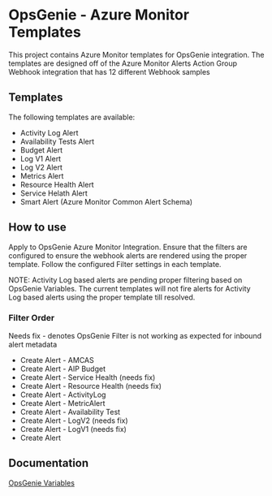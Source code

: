 # OpsGenie - Azure Monitor Templates

This project contains Azure Monitor templates for OpsGenie integration. The templates are designed off of the Azure Monitor Alerts Action Group Webhook integration that has 12 different Webhook samples

## Templates

The following templates are available:
  * Activity Log Alert
  * Availability Tests Alert
  * Budget Alert
  * Log V1 Alert
  * Log V2 Alert
  * Metrics Alert
  * Resource Health Alert
  * Service Helath Alert
  * Smart Alert (Azure Monitor Common Alert Schema)

## How to use

Apply to OpsGenie Azure Monitor Integration. Ensure that the filters are configured to ensure the webhook alerts are rendered using the proper template. Follow the configured Filter settings in each template.

NOTE: Activity Log based alerts are pending proper filtering based on OpsGenie Variables. The current templates will not fire alerts for Activity Log based alerts using the proper template till resolved.

### Filter Order

Needs fix - denotes OpsGenie Filter is not working as expected for inbound alert metadata

* Create Alert - AMCAS
* Create Alert - AIP Budget
* Create Alert - Service Health (needs fix)
* Create Alert - Resource Health (needs fix)
* Create Alert - ActivityLog 
* Create Alert - MetricAlert 
* Create Alert - Availability Test 
* Create Alert - LogV2 (needs fix)
* Create Alert - LogV1 (needs fix)
* Create Alert

## Documentation

[OpsGenie Variables](https://support.atlassian.com/opsgenie/docs/dynamic-fields-in-opsgenie-integrations/)